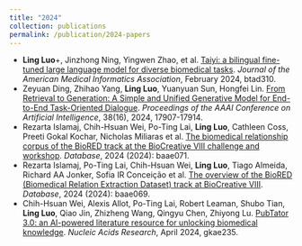 ```yaml
---
title: "2024"
collection: publications
permalink: /publication/2024-papers
---
```


- **Ling Luo**+, Jinzhong Ning, Yingwen Zhao, et al. [Taiyi: a bilingual fine-tuned large language model for diverse biomedical tasks](https://doi.org/10.1093/jamia/ocae037). *Journal of the American Medical Informatics Association*, February 2024, btad310.
- Zeyuan Ding, Zhihao Yang, **Ling Luo**,  Yuanyuan Sun, Hongfei Lin. [From Retrieval to Generation: A Simple and Unified Generative Model for End-to-End Task-Oriented Dialogue](https://doi.org/10.1609/aaai.v38i16.29745). *Proceedings of the AAAI Conference on Artificial Intelligence*, 38(16), 2024, 17907-17914.
- Rezarta Islamaj, Chih-Hsuan Wei, Po-Ting Lai, **Ling Luo**, Cathleen Coss, Preeti Gokal Kochar, Nicholas Miliaras et al. [The biomedical relationship corpus of the BioRED track at the BioCreative VIII challenge and workshop](https://doi.org/10.1093/database/baae071). *Database*, 2024 (2024): baae071.
- Rezarta Islamaj, Po-Ting Lai, Chih-Hsuan Wei, **Ling Luo**, Tiago Almeida, Richard AA Jonker, Sofia IR Conceição et al. [The overview of the BioRED (Biomedical Relation Extraction Dataset) track at BioCreative VIII](https://doi.org/10.1093/database/baae069). *Database*, 2024 (2024): baae069.
- Chih-Hsuan Wei, Alexis Allot, Po-Ting Lai, Robert Leaman, Shubo Tian, **Ling Luo**, Qiao Jin, Zhizheng Wang, Qingyu Chen, Zhiyong Lu. [PubTator 3.0: an AI-powered literature resource for unlocking biomedical knowledge](https://doi.org/10.1093/nar/gkae235). *Nucleic Acids Research*, April 2024, gkae235.


